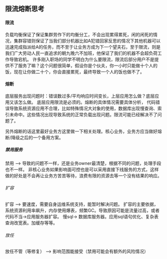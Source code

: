 ## 限流熔断思考
#### 限流
负载均衡保证了保证集群劳作下的均衡分工，不会出现累得累死，闲的闲死的情况，集群容错则保证了当我们部分机器比如A犯错回家反思的情况下其他机器可以迅速完成指派给A的任务，而不至于让业务方成为下一个望夫石，至于限流，则是我们广大劳动人民一直追求的朝九晚六不加班，他保证了我们的机器不会超负荷工作导致宕机。
许多刚入职场的同学不明白为什么要限流，限流后部分用户不是提供不了服务了嘛？这个问题很简单，假设你是个伙夫，你一小时只能做十个人的饭，现在让你做二十个，你会直接累死，最终导致一个人的饭也做不了。
#### 熔断 
底层服务出现问题时：错误数过多/平均响应时间变长，上层应用怎么做？底层应用又该怎么做。
底层应用限流是必须的。熔断的具体情况需要具体分析，
代码错误导致系统资源应用不合理，比如特殊情况大对象的使用，数据库出现慢查询、索引未命中。这些情况出现导致系统的正常负载出现问题。限流可能已经解决不了问题了。

另外熔断的话这里最好业务方这里做一下相关处理。核心业务，业务方应当做好熔断/降级之后的一个备用方案。
##### 禁用服务
禁用  -->  导致的问题不一样，还是业务owner最清楚，根据不同的问题，处理手段也不一样。
非核心业务如果影响面可控也是可以采用直接下线服务的方式，这样做的好处是不会再让业务方苦苦等待，浪费有限的资源去等一个没有结果的响应。
###### 扩容
扩容 -->   要速度，需要自身运维系统支持，能暂时解决问题。
扩容的主要依据，系统资源利用率飙升，内存使用爆表，频繁GC。导致原因可能是流量过高，或者代码不当->应用服务器扩容。
慢sql-> 数据库服务器。应用sql语句优化、复杂表查询改宽表。加缓存等等。

###### 放任
放任不管（等修复） --> 影响范围能接受（禁用可能会有额外的风险情况）
